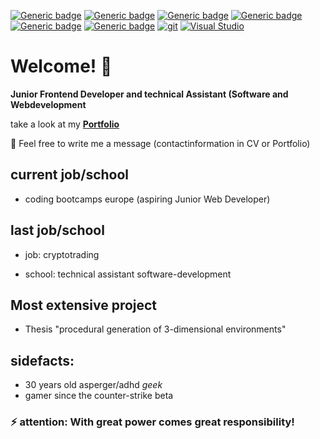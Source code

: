 
[![Generic badge](https://img.shields.io/badge/HTML-5-purple.svg)](https://shields.io/)
[![Generic badge](https://img.shields.io/badge/CSS-3-green.svg)](https://shields.io/)
[![Generic badge](https://img.shields.io/badge/JS-2020-yellow.svg)](https://shields.io/)
[![Generic badge](https://img.shields.io/badge/Java-7-orange.svg)](https://shields.io/)
[![Generic badge](https://img.shields.io/badge/Python-3.6-yellow.svg)](https://shields.io/)
[![Generic badge](https://img.shields.io/badge/Vue.js-3-green.svg)](https://shields.io/)
[![git](https://img.shields.io/badge/--F05032?logo=git&logoColor=ffffff)](http://git-scm.com/)
[![Visual Studio](https://img.shields.io/badge/--6C33AF?logo=visual%20studio)](https://visualstudio.microsoft.com/)

# Welcome! 👋

**Junior Frontend Developer and technical Assistant (Software and Webdevelopment**

take a look at my **[Portfolio](https://cml-portfolio.netlify.app/ "CML Portfolio")**

💬 Feel free to write me a message (contactinformation in CV or Portfolio)

## current job/school
* coding bootcamps europe (aspiring Junior Web Developer) 
## last job/school
* job: cryptotrading

* school: technical assistant software-development

## Most extensive project
* Thesis "procedural generation of 3-dimensional environments" 

## sidefacts: 
* 30 years old asperger/adhd _geek_ 
* gamer since the counter-strike beta


### ⚡ attention: With great power comes great responsibility!


<!--
**ChristianMLux/ChristianMLux** is a ✨ _special_ ✨ repository because its `README.md` (this file) appears on your GitHub profile.

Here are some ideas to get you started:

- 🔭 I’m currently working on ...
- 🌱 I’m currently learning ...
- 👯 I’m looking to collaborate on ...
- 🤔 I’m looking for help with ...
- 💬 Ask me about ...
- 📫 How to reach me: ...
- 😄 Pronouns: ...
- ⚡ Fun fact: ...
-->
